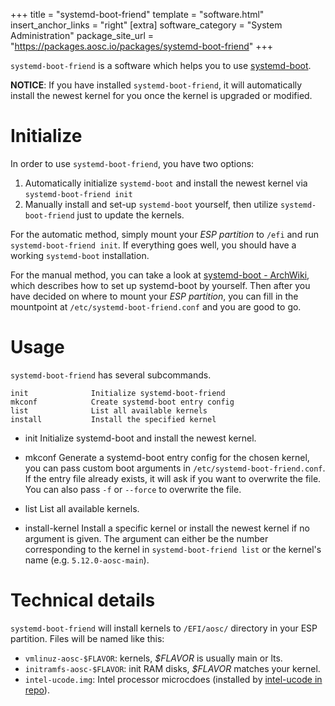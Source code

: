 +++
title = "systemd-boot-friend"
template = "software.html"
insert_anchor_links = "right"
[extra]
software_category = "System Administration"
package_site_url = "https://packages.aosc.io/packages/systemd-boot-friend"
+++

`systemd-boot-friend` is a software which helps you to use [systemd-boot](https://www.freedesktop.org/software/systemd/man/systemd-boot.html).

**NOTICE**: If you have installed `systemd-boot-friend`, it will automatically install the newest kernel for you once the kernel is upgraded or modified.

# Initialize
In order to use `systemd-boot-friend`, you have two options:
1. Automatically initialize `systemd-boot` and install the newest kernel via `systemd-boot-friend init`
2. Manually install and set-up `systemd-boot` yourself, then utilize `systemd-boot-friend` just to update the kernels.

For the automatic method, simply mount your *ESP partition* to `/efi` and run `systemd-boot-friend init`. If everything goes well, you should have a working `systemd-boot` installation.

For the manual method, you can take a look at [systemd-boot - ArchWiki](https://wiki.archlinux.org/index.php/systemd-boot), which describes how to set up systemd-boot by yourself. Then after you have decided on where to mount your *ESP partition*, you can fill in the mountpoint at `/etc/systemd-boot-friend.conf` and you are good to go.

# Usage
`systemd-boot-friend` has several subcommands.

    init              Initialize systemd-boot-friend
    mkconf            Create systemd-boot entry config
    list              List all available kernels
    install           Install the specified kernel

- init
  Initialize systemd-boot and install the newest kernel.

- mkconf
  Generate a systemd-boot entry config for the chosen kernel, you can pass custom boot arguments in `/etc/systemd-boot-friend.conf`.
  If the entry file already exists, it will ask if you want to overwrite the file. You can also pass `-f` or `--force` to overwrite the file.

- list
  List all available kernels.

- install-kernel
  Install a specific kernel or install the newest kernel if no argument is given.
  The argument can either be the number corresponding to the kernel in `systemd-boot-friend list` or the kernel's name (e.g. `5.12.0-aosc-main`).

# Technical details
`systemd-boot-friend` will install kernels to `/EFI/aosc/` directory in your ESP partition. Files will be named like this:

+ `vmlinuz-aosc-$FLAVOR`: kernels, *$FLAVOR* is usually main or lts.
+ `initramfs-aosc-$FLAVOR`: init RAM disks, *$FLAVOR* matches your kernel.
+ `intel-ucode.img`: Intel processor microcdoes (installed by [intel-ucode in repo](https://packages.aosc.io/packages/intel-ucode)).

